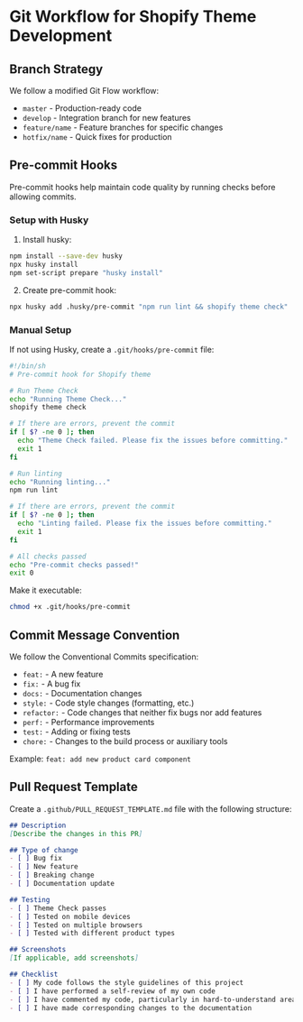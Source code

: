 # Git Workflow for Shopify Theme Development

## Branch Strategy

We follow a modified Git Flow workflow:

- `master` - Production-ready code
- `develop` - Integration branch for new features
- `feature/name` - Feature branches for specific changes
- `hotfix/name` - Quick fixes for production

## Pre-commit Hooks

Pre-commit hooks help maintain code quality by running checks before allowing commits.

### Setup with Husky

1. Install husky:
```bash
npm install --save-dev husky
npx husky install
npm set-script prepare "husky install"
```

2. Create pre-commit hook:
```bash
npx husky add .husky/pre-commit "npm run lint && shopify theme check"
```

### Manual Setup

If not using Husky, create a `.git/hooks/pre-commit` file:

```bash
#!/bin/sh
# Pre-commit hook for Shopify theme

# Run Theme Check
echo "Running Theme Check..."
shopify theme check

# If there are errors, prevent the commit
if [ $? -ne 0 ]; then
  echo "Theme Check failed. Please fix the issues before committing."
  exit 1
fi

# Run linting
echo "Running linting..."
npm run lint

# If there are errors, prevent the commit
if [ $? -ne 0 ]; then
  echo "Linting failed. Please fix the issues before committing."
  exit 1
fi

# All checks passed
echo "Pre-commit checks passed!"
exit 0
```

Make it executable:
```bash
chmod +x .git/hooks/pre-commit
```

## Commit Message Convention

We follow the Conventional Commits specification:

- `feat:` - A new feature
- `fix:` - A bug fix
- `docs:` - Documentation changes
- `style:` - Code style changes (formatting, etc.)
- `refactor:` - Code changes that neither fix bugs nor add features
- `perf:` - Performance improvements
- `test:` - Adding or fixing tests
- `chore:` - Changes to the build process or auxiliary tools

Example: `feat: add new product card component`

## Pull Request Template

Create a `.github/PULL_REQUEST_TEMPLATE.md` file with the following structure:

```markdown
## Description
[Describe the changes in this PR]

## Type of change
- [ ] Bug fix
- [ ] New feature
- [ ] Breaking change
- [ ] Documentation update

## Testing
- [ ] Theme Check passes
- [ ] Tested on mobile devices
- [ ] Tested on multiple browsers
- [ ] Tested with different product types

## Screenshots
[If applicable, add screenshots]

## Checklist
- [ ] My code follows the style guidelines of this project
- [ ] I have performed a self-review of my own code
- [ ] I have commented my code, particularly in hard-to-understand areas
- [ ] I have made corresponding changes to the documentation
```
